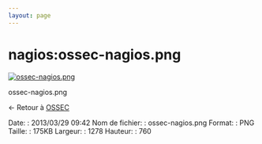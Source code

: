 ```yaml
---
layout: page
---
```


nagios:ossec-nagios.png
=======================

[![ossec-nagios.png](..//assets/media/nagios/ossec-nagios.png@cache=&w=899&h=535 "ossec-nagios.png")](..//assets/media/nagios/ossec-nagios.png@cache= "Afficher le fichier original")

ossec-nagios.png

← Retour à
[OSSEC](../../nagios/integration/ossec.html "nagios:integration:ossec")

Date:
:   2013/03/29 09:42
Nom de fichier:
:   ossec-nagios.png
Format:
:   PNG
Taille:
:   175KB
Largeur:
:   1278
Hauteur:
:   760

